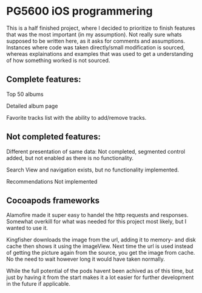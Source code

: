 # PG5600 iOS programmering

This is a half finished project, where I decided to prioritize to finish features that was the most important (in my assumption). Not really sure whats supposed to be written here, as it asks for comments and assumptions. Instances where code was taken directly/small modification is sourced, whereas explainations and examples that was used to get a understanding of how something worked is not sourced.

## Complete features:
Top 50 albums

Detailed album page

Favorite tracks list with the ability to add/remove tracks.

## Not completed features:
Different presentation of same data:
Not completed, segmented control added, but not enabled as there is no functionality.

Search
View and navigation exists, but no functionality implemented.

Recommendations
Not implemented

## Cocoapods frameworks

Alamofire made it super easy to handel the http requests and responses. Somewhat overkill for what was needed for this project most likely, but I wanted to use it. 

Kingfisher downloads the image from the url, adding it to memory- and disk cache then shows it using the imageView. Next time the url is used instead of getting the picture again from the source, you get the image from cache. No the need to wait however long it would have taken normally.

While the full potential of the pods havent been achived as of this time, but just by having it from the start makes it a lot easier for further development in the future if applicable.
